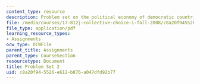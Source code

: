 ```yaml
---
content_type: resource
description: Problem set on the political economy of democratic countries.
file: /media/courses/17-812j-collective-choice-i-fall-2008/c8a20f945526e612b876a047dfd92b77_pset2.pdf
file_type: application/pdf
learning_resource_types:
- Assignments
ocw_type: OCWFile
parent_title: Assignments
parent_type: CourseSection
resourcetype: Document
title: Problem Set 2
uid: c8a20f94-5526-e612-b876-a047dfd92b77
---
```

